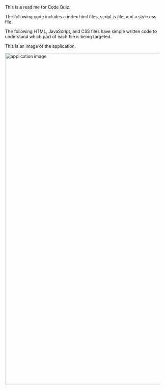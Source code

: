This is a read me for Code Quiz.

The following code includes a index.html files, script.js file, and a style.css file.

The following HTML, JavaScript, and CSS files have simple written code to understand which part of each file is being targeted.


This is an image of the application.

<img width="1080" alt="application image" src="https://user-images.githubusercontent.com/103685355/168511785-d811de9a-9f10-4f27-a93b-70a7adfd7347.png">


